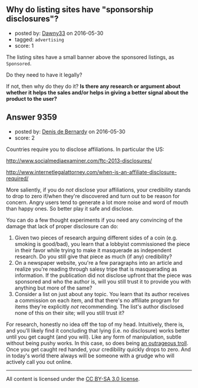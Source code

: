 ## Why do listing sites have "sponsorship disclosures"?

- posted by: [Dawny33](https://stackexchange.com/users/6444670/dawny33) on 2016-05-30
- tagged: `advertising`
- score: 1

The listing sites have a small banner above the sponsored listings, as `Sponsored`.

Do they need to have it legally?

If not, then why do they do it? **Is there any research or argument about whether it helps the sales and/or helps in giving a better signal about the product to the user?**




## Answer 9359

- posted by: [Denis de Bernardy](https://stackexchange.com/users/182468/denis-de-bernardy) on 2016-05-30
- score: 2

Countries require you to disclose affiliations. In particular the US:

http://www.socialmediaexaminer.com/ftc-2013-disclosures/

http://www.internetlegalattorney.com/when-is-an-affiliate-disclosure-required/

More saliently, if you do _not_ disclose your affiliations, your credibility stands to drop to zero if/when they're discovered and turn out to be reason for concern. Angry users tend to generate a lot more noise and word of mouth than happy ones. So better play it safe and disclose.

You can do a few thought experiments if you need any convincing of the damage that lack of proper disclosure can do:

1. Given two pieces of research arguing different sides of a coin (e.g. smoking is good/bad), you learn that a lobbyist commissioned the piece in their favor while trying to make it masquerade as independent research. Do you still give that piece as much (if any) credibility?
2. On a newspaper website, you're a few paragraphs into an article and realize you're reading through salesy tripe that is masquerading as information. If the publication did not disclose upfront that the piece was sponsored and who the author is, will you still trust it to provide you with anything but more of the same?
3. Consider a list on just about any topic. You learn that its author receives a commission on each item, and that there's no affiliate program for items they're explicitly _not_ recommending. The list's author disclosed none of this on their site; will you still trust it?

For research, honestly no idea off the top of my head. Intuitively, there is, and you'll likely find it concluding that lying (i.e. no disclosure) works better until you get caught (and you will). Like any form of manipulation, subtle without being pushy works. In this case, so does being [an outrageous troll](https://en.wikipedia.org/wiki/Big_lie). Once you get caught red handed, your credibility quickly drops to zero. And in today's world there always will be someone with a grudge who will actively call you out online.



---

All content is licensed under the [CC BY-SA 3.0 license](https://creativecommons.org/licenses/by-sa/3.0/).
